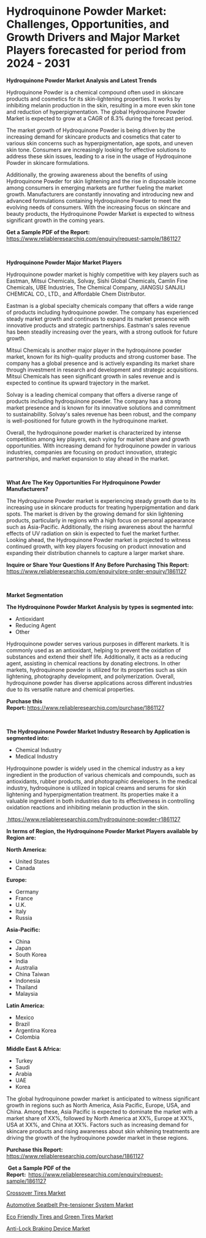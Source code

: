 <p><h1>Hydroquinone Powder Market: Challenges, Opportunities, and Growth Drivers and Major Market Players forecasted for period from 2024 - 2031</h1></p><p><strong>Hydroquinone Powder Market Analysis and Latest Trends</strong></p>
<p><p>Hydroquinone Powder is a chemical compound often used in skincare products and cosmetics for its skin-lightening properties. It works by inhibiting melanin production in the skin, resulting in a more even skin tone and reduction of hyperpigmentation. The global Hydroquinone Powder Market is expected to grow at a CAGR of 8.3% during the forecast period.</p><p>The market growth of Hydroquinone Powder is being driven by the increasing demand for skincare products and cosmetics that cater to various skin concerns such as hyperpigmentation, age spots, and uneven skin tone. Consumers are increasingly looking for effective solutions to address these skin issues, leading to a rise in the usage of Hydroquinone Powder in skincare formulations.</p><p>Additionally, the growing awareness about the benefits of using Hydroquinone Powder for skin lightening and the rise in disposable income among consumers in emerging markets are further fueling the market growth. Manufacturers are constantly innovating and introducing new and advanced formulations containing Hydroquinone Powder to meet the evolving needs of consumers. With the increasing focus on skincare and beauty products, the Hydroquinone Powder Market is expected to witness significant growth in the coming years.</p></p>
<p><strong>Get a Sample PDF of the Report:&nbsp;</strong> <a href="https://www.reliableresearchiq.com/enquiry/request-sample/1861127">https://www.reliableresearchiq.com/enquiry/request-sample/1861127</a></p>
<p>&nbsp;</p>
<p><strong>Hydroquinone Powder Major Market Players</strong></p>
<p><p>Hydroquinone powder market is highly competitive with key players such as Eastman, Mitsui Chemicals, Solvay, Sishi Global Chemicals, Camlin Fine Chemicals, UBE Industries, The Chemical Company, JIANGSU SANJILI CHEMICAL CO., LTD., and Affordable Chem Distributor.</p><p>Eastman is a global specialty chemicals company that offers a wide range of products including hydroquinone powder. The company has experienced steady market growth and continues to expand its market presence with innovative products and strategic partnerships. Eastman's sales revenue has been steadily increasing over the years, with a strong outlook for future growth.</p><p>Mitsui Chemicals is another major player in the hydroquinone powder market, known for its high-quality products and strong customer base. The company has a global presence and is actively expanding its market share through investment in research and development and strategic acquisitions. Mitsui Chemicals has seen significant growth in sales revenue and is expected to continue its upward trajectory in the market.</p><p>Solvay is a leading chemical company that offers a diverse range of products including hydroquinone powder. The company has a strong market presence and is known for its innovative solutions and commitment to sustainability. Solvay's sales revenue has been robust, and the company is well-positioned for future growth in the hydroquinone market.</p><p>Overall, the hydroquinone powder market is characterized by intense competition among key players, each vying for market share and growth opportunities. With increasing demand for hydroquinone powder in various industries, companies are focusing on product innovation, strategic partnerships, and market expansion to stay ahead in the market.</p></p>
<p>&nbsp;</p>
<p><strong>What Are The Key Opportunities For Hydroquinone Powder Manufacturers?</strong></p>
<p><p>The Hydroquinone Powder market is experiencing steady growth due to its increasing use in skincare products for treating hyperpigmentation and dark spots. The market is driven by the growing demand for skin lightening products, particularly in regions with a high focus on personal appearance such as Asia-Pacific. Additionally, the rising awareness about the harmful effects of UV radiation on skin is expected to fuel the market further. Looking ahead, the Hydroquinone Powder market is projected to witness continued growth, with key players focusing on product innovation and expanding their distribution channels to capture a larger market share.</p></p>
<p><strong>Inquire or Share Your Questions If Any Before Purchasing This Report:</strong> <a href="https://www.reliableresearchiq.com/enquiry/pre-order-enquiry/1861127">https://www.reliableresearchiq.com/enquiry/pre-order-enquiry/1861127</a></p>
<p>&nbsp;</p>
<p><strong>Market Segmentation</strong></p>
<p><strong>The Hydroquinone Powder Market Analysis by types is segmented into:</strong></p>
<p><ul><li>Antioxidant</li><li>Reducing Agent</li><li>Other</li></ul></p>
<p><p>Hydroquinone powder serves various purposes in different markets. It is commonly used as an antioxidant, helping to prevent the oxidation of substances and extend their shelf life. Additionally, it acts as a reducing agent, assisting in chemical reactions by donating electrons. In other markets, hydroquinone powder is utilized for its properties such as skin lightening, photography development, and polymerization. Overall, hydroquinone powder has diverse applications across different industries due to its versatile nature and chemical properties.</p></p>
<p><strong>Purchase this Report:&nbsp;</strong><a href="https://www.reliableresearchiq.com/purchase/1861127">https://www.reliableresearchiq.com/purchase/1861127</a></p>
<p>&nbsp;</p>
<p><strong>The Hydroquinone Powder Market Industry Research by Application is segmented into:</strong></p>
<p><ul><li>Chemical Industry</li><li>Medical Industry</li></ul></p>
<p><p>Hydroquinone powder is widely used in the chemical industry as a key ingredient in the production of various chemicals and compounds, such as antioxidants, rubber products, and photographic developers. In the medical industry, hydroquinone is utilized in topical creams and serums for skin lightening and hyperpigmentation treatment. Its properties make it a valuable ingredient in both industries due to its effectiveness in controlling oxidation reactions and inhibiting melanin production in the skin.</p></p>
<p><a href="https://www.reliableresearchiq.com/hydroquinone-powder-r1861127">&nbsp;https://www.reliableresearchiq.com/hydroquinone-powder-r1861127</a></p>
<p><strong>In terms of Region, the Hydroquinone Powder Market Players available by Region are:</strong></p>
<p>
    <p> <strong> North America: </strong>
        <ul>
            <li>United States</li>
            <li>Canada</li>
        </ul>
        </p> 
    <p> <strong> Europe: </strong>
        <ul>
            <li>Germany</li>
            <li>France</li>
            <li>U.K.</li>
            <li>Italy</li>
            <li>Russia</li>
        </ul>
        </p> 
    <p> <strong> Asia-Pacific: </strong>
        <ul>
            <li>China</li>
            <li>Japan</li>
            <li>South Korea</li>
            <li>India</li>
            <li>Australia</li>
            <li>China Taiwan</li>
            <li>Indonesia</li>
            <li>Thailand</li>
            <li>Malaysia</li>
        </ul>
        </p> 
    <p> <strong> Latin America: </strong>
        <ul>
            <li>Mexico</li>
            <li>Brazil</li>
            <li>Argentina Korea</li>
            <li>Colombia</li>
        </ul>
        </p> 
    <p> <strong> Middle East & Africa: </strong>
        <ul>
            <li>Turkey</li>
            <li>Saudi</li>
            <li>Arabia</li>
            <li>UAE</li>
            <li>Korea</li>
        </ul>
    </p>
    </p>
<p><p>The global hydroquinone powder market is anticipated to witness significant growth in regions such as North America, Asia Pacific, Europe, USA, and China. Among these, Asia Pacific is expected to dominate the market with a market share of XX%, followed by North America at XX%, Europe at XX%, USA at XX%, and China at XX%. Factors such as increasing demand for skincare products and rising awareness about skin whitening treatments are driving the growth of the hydroquinone powder market in these regions.</p></p>
<p><strong>Purchase this Report: </strong><a href="https://www.reliableresearchiq.com/purchase/1861127">https://www.reliableresearchiq.com/purchase/1861127</a></p>
<p>&nbsp;<strong>Get a Sample PDF of the Report:&nbsp;&nbsp;</strong><a href="https://www.reliableresearchiq.com/enquiry/request-sample/1861127">https://www.reliableresearchiq.com/enquiry/request-sample/1861127</a></p>
<p><strong></strong></p>
<p><p><a href="https://github.com/brittnycachero596/Market-Research-Report-List-1/blob/main/crossover-tires-market.md">Crossover Tires Market</a></p><p><a href="https://medium.com/@charityrice1939/automotive-seatbelt-pre-tensioner-system-market-growth-outlook-from-2024-to-2031-and-it-is-41ff24ec915f">Automotive Seatbelt Pre-tensioner System Market</a></p><p><a href="https://github.com/ChloeConn57/Market-Research-Report-List-1/blob/main/eco-friendly-tires-and-green-tires-market.md">Eco Friendly Tires and Green Tires Market</a></p><p><a href="https://medium.com/@tedbrakus/global-anti-lock-braking-device-market-sector-types-applications-market-player-strategies-79a1c4ffca08">Anti-Lock Braking Device Market</a></p></p>